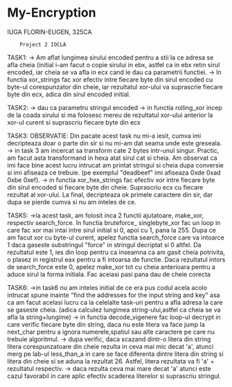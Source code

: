 # My-Encryption
IUGA FLORIN-EUGEN, 325CA



		Project 2 IOCLA


TASK1:
  -> Am aflat lungimea sirului encoded pentru a stii la ce adresa
     se afla cheia (initial i-am facut o copie sirului in ebx,
     astfel ca in ebx retin sirul encoded, iar cheia se va afla
     in ecx cand le dau ca parametrii functiei.
  -> In functia xor_strings fac xor efectiv intre fiecare byte
     din sirul encoded cu byte-ul corespunzator din cheie, iar
     rezultatul xor-ului va suprascrie fiecare byte din ecx,
     adica din sirul encoded initial.

TASK2:
   -> dau ca parametru stringul encoded
   -> in functia rolling_xor incep de la coada sirului si ma
      folosesc mereu de rezultatul xor-ului anterior la xor-ul
      curent si suprascriu fiecare byte din ecx

TASK3:
	OBSERVATIE: Din pacate acest task nu mi-a iesit, cumva imi
	decripteaza doar o parte din sir si nu mi-am dat seama
	unde este greseala.
	-> in task 3 am incercat sa transform cate 2 bytes
	intr-unul singur. Practic, am facut asta transformand in
	hexa atat sirul cat si cheia. Am observat ca imi face bine
	acest lucru intrucat am printat stringul si cheia dupa
	conversie si imi afiseaza ce trebuie. (pe exemplul
	"deadbeef" imi afiseaza 0xde 0xad 0xbe 0xef).
	-> in functia xor_hex_strings fac efectiv xor intre
	fiecare byte din sirul encoded si fiecare byte din cheie.
	Suprascriu ecx cu fiecare rezultat al xor-ului. La final,
	decripteaza ok primele caractere din sir, dar dupa se
	pierde cumva si nu am inteles de ce.

TASK5:
	->la acest task, am folosit inca 2 functii ajutatoare,
	make_xor, respectiv search_force. In functia bruteforce_
	singlebyte_xor fac un loop in care fac xor mai intai intre
	sirul initial si 0, apoi cu 1, pana la 255. Dupa ce am
	facut xor cu byte-ul curent, apelez functia search_force
	care va intoarce 1 daca gaseste substringul "force" in
	stringul decriptat si 0 altfel. Da rezultatul este 1, ies
	din loop pentru ca inseamna ca am gasit cheia potrivita, o
	plasez in registrul eax pentru a fi intoarsa de functie.
	Daca rezultatul intors de search_force este 0, apelez
	make_xor tot cu cheia anterioara pentru a aduce sirul la
	forma initiala. Fac aceiasi pasi pana dau de cheie corecta

TASK6:
	->in task6 nu am inteles initial de ce era pus codul acela
	acolo intrucat spune inainte "find the addresses for the
	input string and key" asa ca am facut acelasi lucru ca
	la celelalte task-uri pentru a afla adresa la care se
	gaseste cheia. (adica calculez lungimea string-ului,astfel
	ca cheia se va afla la string+lungime)
	-> in functia decode_vigenere fac loop-ul decrypt in care
	verific fiecare byte din string, daca nu este litera
	va face jump la next_char pentru a ignora numerele,spatiul
	sau alte caractere pe care nu trebuie algoritmul.
	-> dupa verific, daca scazand dintr-o litera din string
	litera corespunzatoare din cheie rezulta in ceva mai mic
	decat 'a', atunci merg pe lab-ul less_than_a in care se
	face diferenta dintre litera din string si litera din
	cheie si se aduna la rezultat 26. Astfel, litera rezultata
	va fi 'a' + rezultatul respectiv.
	-> daca rezulta ceva mai mare decat 'a' atunci este cazul
	favorabil in care aplic efectiv scaderea literelor si
	suprascriu stringul.
